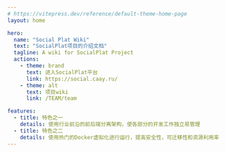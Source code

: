 ```yaml
---
# https://vitepress.dev/reference/default-theme-home-page
layout: home

hero:
  name: "Social Plat Wiki"
  text: "SocialPlat项目的介绍文档"
  tagline: A wiki for SocialPlat Project
  actions:
    - theme: brand
      text: 进入SocialPlat平台
      link: https://social.caay.ru/
    - theme: alt
      text: 项目wiki
      link: /TEAM/team

features:
  - title: 特色之一
    details: 使用行业前沿的前后端分离架构，使各部分的开发工作独立易管理
  - title: 特色之二
    details: 使用热门的Docker虚拟化进行运行，提高安全性，可迁移性和资源利用率
---
```


